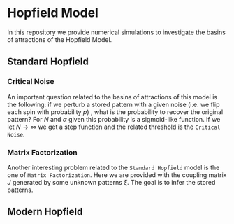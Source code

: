 # Hopfield Model

In this repository we provide numerical simulations to investigate the basins of attractions of the Hopfield Model.
## Standard Hopfield

### Critical Noise
An important question related to the basins of attractions of this model is the following: if we perturb a stored pattern with a given noise (i.e. we flip each spin with probability $p$) , what is the probability to recover the original pattern? For $N$ and $\alpha$ given this probability is a sigmoid-like function. If we let $N\to \infty$ we get a step function and the related threshold is the `Critical Noise`.

### Matrix Factorization
Another interesting problem related to the `Standard Hopfield` model is the one of `Matrix Factorization`. Here we are provided with the coupling matrix $J$ generated by some unknown patterns ${\xi}$. The goal is to infer the stored patterns. 

## Modern Hopfield
